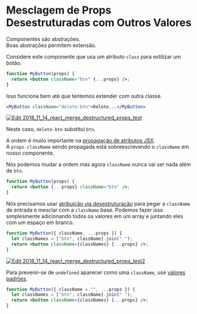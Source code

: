# Mesclagem de Props Desestruturadas com Outros Valores

Componentes são abstrações.<br />
Boas abstrações permitem extensão.

Considere este componente que usa um atributo `class` para estilizar um botão.

```jsx
function MyButton(props) {
  return <button className="btn" {...props} />;
}
```

Isso funciona bem até que tentemos extender com outra classe.

```jsx
<MyButton className="delete-btn">Delete...</MyButton>
```

[![Edit 2018_11_14_react_merge_destructured_props_test](https://codesandbox.io/static/img/play-codesandbox.svg)](https://codesandbox.io/s/7wkm0qno4x)

Neste caso, `delete-btn` substitui `btn`.

A ordem é muito importante na [propagação de atributos JSX](jsx_spread_attributes.html).<br />
A `props.className` sendo propagada está sobreescrevendo o `className` em nosso componente.

Nós podemos mudar a ordem mas agora `className` nunca vai ser nada além de `btn`.

```jsx
function MyButton(props) {
  return <button {...props} className="btn" />;
}
```

Nós precisamos usar [atribuição via desestruturação](destructuring_props.html) para pegar a `className` de entrada e mesclar com a `className` base. Podemos fazer isso simplesmente adicionando todos os valores em um array e juntando eles com um espaço em branco.

```jsx
function MyButton({ className, ...props }) {
  let classNames = ["btn", className].join(" ");
  return <button className={classNames} {...props} />;
}
```

[![Edit 2018_11_14_react_merge_destructured_props_test2](https://codesandbox.io/static/img/play-codesandbox.svg)](https://codesandbox.io/s/q57xlp28w)

Para prevenir-se de `undefined` aparecer como uma `className`, use [valores padrões](https://developer.mozilla.org/en-US/docs/Web/JavaScript/Reference/Operators/Destructuring_assignment#Default_values_2).

```jsx
function MyButton({ className = "", ...props }) {
  let classNames = ["btn", className].join(" ");
  return <button className={classNames} {...props} />;
}
```
